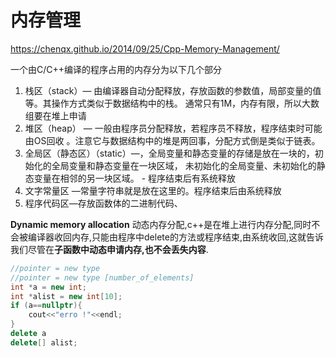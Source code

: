 

# 内存管理

https://chenqx.github.io/2014/09/25/Cpp-Memory-Management/

一个由C/C++编译的程序占用的内存分为以下几个部分 

1.  栈区（stack）— 由编译器自动分配释放，存放函数的参数值，局部变量的值等。其操作方式类似于数据结构中的栈。  通常只有1M，内存有限，所以大数组要在堆上申请
2. 堆区（heap） — 一般由程序员分配释放，若程序员不释放，程序结束时可能由OS回收 。注意它与数据结构中的堆是两回事，分配方式倒是类似于链表。  
3. 全局区（静态区）（static）—，全局变量和静态变量的存储是放在一块的，初始化的全局变量和静态变量在一块区域， 未初始化的全局变量、未初始化的静态变量在相邻的另一块区域。 - 程序结束后有系统释放  
4. 文字常量区 —常量字符串就是放在这里的。程序结束后由系统释放  
5.   程序代码区—存放函数体的二进制代码、

**Dynamic memory allocation** 动态内存分配,c++是在堆上进行内存分配,同时不会被编译器收回内存,只能由程序中delete的方法或程序结束,由系统收回,这就告诉我们尽管在**子函数中动态申请内存,也不会丢失内容**.

```c++
//pointer = new type
//pointer = new type [number_of_elements]
int *a = new int;
int *alist = new int[10];
if (a==nullptr){
    cout<<"erro !"<<endl;
}
delete a
delete[] alist;
```

​

​